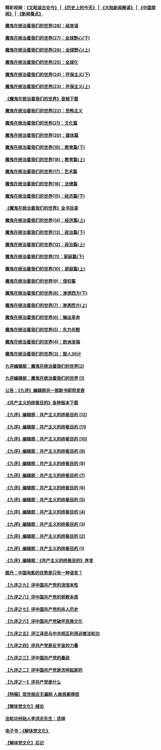 #### 精彩视频：[《文昭谈古论今》](http://45.32.25.56/wenzhao) | [《历史上的今天》](http://45.32.25.56/today-in-history) | [《大陆新闻解读》](http://45.32.25.56/ntdtv-comedy) | [《中国禁闻》](http://45.32.25.56/ntdtv-news) | [《新闻看点》](http://45.32.25.56/news-insight) 

 #### [魔鬼在统治着我们的世界(28)：结束语](../pages/nsc422/n10936246.md?t=02031629) 

#### [魔鬼在统治着我们的世界(27)：全球野心(下)](../pages/nsc422/n10928319.md?t=02031629) 

#### [魔鬼在统治着我们的世界(26)：全球野心(上)](../pages/nsc422/n10900318.md?t=02031629) 

#### [魔鬼在统治着我们的世界(25)：全球化](../pages/nsc422/n10788205.md?t=02031629) 

#### [魔鬼在统治着我们的世界(24)：环保主义(下)](../pages/nsc422/n10695307.md?t=02031629) 

#### [魔鬼在统治着我们的世界(23)：环保主义(上)](../pages/nsc422/n10688613.md?t=02031629) 

#### [《魔鬼在统治着我们的世界》音频下载](../pages/nsc422/n10635553.md?t=02031629) 

#### [魔鬼在统治着我们的世界(22)：恐怖主义](../pages/nsc422/n10614727.md?t=02031629) 

#### [魔鬼在统治着我们的世界(21)：文化篇](../pages/nsc422/n10597706.md?t=02031629) 

#### [魔鬼在统治着我们的世界(20)：媒体篇](../pages/nsc422/n10586579.md?t=02031629) 

#### [魔鬼在统治着我们的世界(19)：教育篇(下)](../pages/nsc422/n10564808.md?t=02031629) 

#### [魔鬼在统治着我们的世界(18)：教育篇(上)](../pages/nsc422/n10526970.md?t=02031629) 

#### [魔鬼在统治着我们的世界(17)：艺术篇](../pages/nsc422/n10499093.md?t=02031629) 

#### [魔鬼在统治着我们的世界(16)：法律篇](../pages/nsc422/n10485969.md?t=02031629) 

#### [魔鬼在统治着我们的世界(15)：经济篇(下)](../pages/nsc422/n10469975.md?t=02031629) 

#### [《魔鬼在统治着我们的世界》全书目录](../pages/nsc422/n10464261.md?t=02031629) 

#### [魔鬼在统治着我们的世界(14)：经济篇(上)](../pages/nsc422/n10457370.md?t=02031629) 

#### [魔鬼在统治着我们的世界(13)：政治篇(下)](../pages/nsc422/n10448270.md?t=02031629) 

#### [魔鬼在统治着我们的世界(12)：政治篇(上)](../pages/nsc422/n10444576.md?t=02031629) 

#### [魔鬼在统治着我们的世界(11)：家庭篇(下)](../pages/nsc422/n10440961.md?t=02031629) 

#### [魔鬼在统治着我们的世界(10)：家庭篇(上)](../pages/nsc422/n10435448.md?t=02031629) 

#### [魔鬼在统治着我们的世界(9)：信仰篇](../pages/nsc422/n10432159.md?t=02031629) 

#### [魔鬼在统治着我们的世界(8)：渗透西方(下)](../pages/nsc422/n10429603.md?t=02031629) 

#### [魔鬼在统治着我们的世界(7)：渗透西方(上)](../pages/nsc422/n10426013.md?t=02031629) 

#### [魔鬼在统治着我们的世界(6)：输出革命](../pages/nsc422/n10421536.md?t=02031629) 

#### [魔鬼在统治着我们的世界(5)：东方杀戮](../pages/nsc422/n10417707.md?t=02031629) 

#### [魔鬼在统治着我们的世界(4)：欧洲发端](../pages/nsc422/n10414890.md?t=02031629) 

#### [魔鬼在统治着我们的世界(3)：毁人36计](../pages/nsc422/n10411583.md?t=02031629) 

#### [九评编辑部：魔鬼在统治着我们的世界(2)](../pages/nsc422/n10410036.md?t=02031629) 

#### [九评编辑部：魔鬼在统治着我们的世界 (1)](../pages/nsc422/n10406825.md?t=02031629) 

#### [公告：《九评》编辑部另一部新书即将发表](../pages/nsc422/n10405104.md?t=02031629) 

#### [《共产主义的终极目的》各种版本下载](../pages/nsc422/n10022138.md?t=02031629) 

#### [《九评》编辑部：共产主义的终极目的 (12)](../pages/nsc422/n9933272.md?t=02031629) 

#### [《九评》编辑部：共产主义的终极目的 (11)](../pages/nsc422/n9924973.md?t=02031629) 

#### [《九评》编辑部：共产主义的终极目的 (10)](../pages/nsc422/n9920883.md?t=02031629) 

#### [《九评》编辑部：共产主义的终极目的 (9)](../pages/nsc422/n9916363.md?t=02031629) 

#### [《九评》编辑部：共产主义的终极目的 (8)](../pages/nsc422/n9912488.md?t=02031629) 

#### [《九评》编辑部：共产主义的终极目的 (7)](../pages/nsc422/n9901176.md?t=02031629) 

#### [《九评》编辑部：共产主义的终极目的 (6)](../pages/nsc422/n9899359.md?t=02031629) 

#### [《九评》编辑部：共产主义的终极目的 (5)](../pages/nsc422/n9893174.md?t=02031629) 

#### [《九评》编辑部：共产主义的终极目的 (4)](../pages/nsc422/n9891246.md?t=02031629) 

#### [《九评》编辑部：共产主义的终极目的 (3)](../pages/nsc422/n9879879.md?t=02031629) 

#### [《九评》编辑部：共产主义的终极目的 (2)](../pages/nsc422/n9876205.md?t=02031629) 

#### [《九评》编辑部：共产主义的终极目的 (1)](../pages/nsc422/n9865857.md?t=02031629) 

#### [《九评》编辑部：《共产主义的终极目的》序言](../pages/nsc422/n9862666.md?t=02031629) 

#### [颜丹：中国电影的优势是只有一种语言？](../pages/nsc422/n9583062.md?t=02031629) 

#### [【九评之九】评中国共产党的流氓本性](../pages/nsc422/n737542.md?t=02031629) 

#### [【九评之八】评中国共产党的邪教本质](../pages/nsc422/n735942.md?t=02031629) 

#### [【九评之七】评中国共产党的杀人历史](../pages/nsc422/n733806.md?t=02031629) 

#### [【九评之六】评中国共产党破坏民族文化](../pages/nsc422/n731667.md?t=02031629) 

#### [【九评之五】评江泽民与中共相互利用迫害法轮功](../pages/nsc422/n730058.md?t=02031629) 

#### [【九评之四】评共产党是反宇宙的力量](../pages/nsc422/n727814.md?t=02031629) 

#### [【九评之三】评中国共产党的暴政](../pages/nsc422/n725597.md?t=02031629) 

#### [【九评之二】评中国共产党是怎样起家的](../pages/nsc422/n723946.md?t=02031629) 

#### [【九评之一】评共产党是什么](../pages/nsc422/n722529.md?t=02031629) 

#### [【特稿】现世报应无漏网 人做恶都得偿](../pages/nsc422/n4215167.md?t=02031629) 

#### [【解体党文化】绪论](../pages/nsc422/n1449356.md?t=02031629) 

#### [法轮功创始人李洪志先生：选择](../pages/nsc422/n3580738.md?t=02031629) 

#### [电子书：《解体党文化》](../pages/nsc422/n1573484.md?t=02031629) 

#### [【解体党文化】后记](../pages/nsc422/n1531999.md?t=02031629) 

